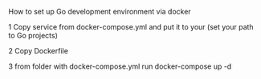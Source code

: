 How to set up Go development environment via docker

1 Copy service from docker-compose.yml and put it to your (set your path to Go projects)

2 Copy Dockerfile

3 from folder with docker-compose.yml run docker-compose up -d